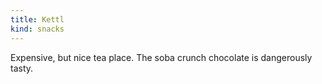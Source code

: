 ```yaml
---
title: Kettl
kind: snacks
---
```

Expensive, but nice tea place. The soba crunch chocolate is dangerously tasty.
